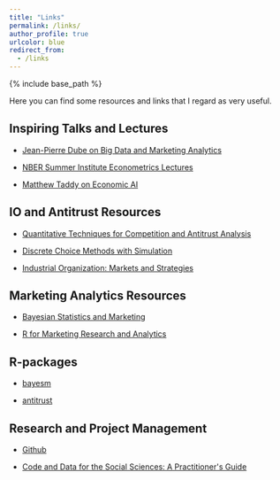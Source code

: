 ```yaml
---
title: "Links"
permalink: /links/
author_profile: true
urlcolor: blue
redirect_from:
  - /links
---
```


{% include base_path %}


Here you can find some resources and links that I regard as very useful.


## Inspiring Talks and Lectures

* [Jean-Pierre Dube on Big Data and Marketing Analytics](https://www.youtube.com/watch?v=IQXkq0_rruU)

* [NBER Summer Institute Econometrics Lectures](http://www.nber.org/SI_econometrics_lectures.html)

* [Matthew Taddy on Economic AI](https://www.youtube.com/watch?v=JhTdyLyzxXM)


## IO and Antitrust Resources

* [Quantitative Techniques for Competition and Antitrust Analysis](https://press.princeton.edu/titles/9078.html)

* [Discrete Choice Methods with Simulation](https://www.cambridge.org/core/books/discrete-choice-methods-with-simulation/49CABD00F3DDDA088A8FBFAAAD7E9546)

* [Industrial Organization: Markets and Strategies](http://www.cambridge.org/us/academic/subjects/economics/industrial-economics/industrial-organization-markets-and-strategies-2nd-edition)


## Marketing Analytics Resources

* [Bayesian Statistics and Marketing](https://onlinelibrary.wiley.com/doi/book/10.1002/0470863692)

* [R for Marketing Research and Analytics](http://r-marketing.r-forge.r-project.org/index.html)

## R-packages

* [bayesm](https://cran.r-project.org/web/packages/bayesm/vignettes/bayesm_Overview_Vignette.html)

* [antitrust](https://cran.r-project.org/web/packages/antitrust/vignettes/manual.pdf)


## Research and Project Management

* [Github](https://github.com/)

* [Code and Data for the Social Sciences: A Practitioner's Guide](http://web.stanford.edu/~gentzkow/research/CodeAndData.pdf)
